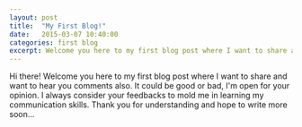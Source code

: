 ```yaml
---
layout: post
title:  "My First Blog!"
date:   2015-03-07 10:40:00
categories: first blog
excerpt: Welcome you here to my first blog post where I want to share and want to hear you comments also.
---
```


Hi there! Welcome you here to my first blog post where I want to share and want to hear you comments also. It could be good or bad, I'm open for your opinion. I always consider your feedbacks to mold me in learning my communication skills. Thank you for understanding and hope to write more soon...



